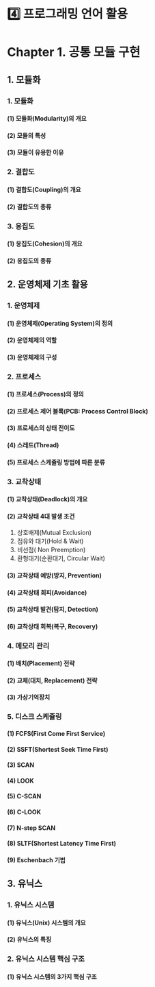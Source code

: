 #  4️⃣ 프로그래밍 언어 활용

# Chapter 1. 공통 모듈 구현

## 1. 모듈화

### 1. 모듈화

#### (1) 모듈화(Modularity)의 개요

#### (2) 모듈의 특성

#### (3) 모듈이 유용한 이유



### 2. 결합도

#### (1) 결합도(Coupling)의 개요

#### (2) 결합도의 종류



### 3. 응집도

#### (1) 응집도(Cohesion)의 개요

#### (2) 응집도의 종류



## 2. 운영체제 기초 활용

### 1. 운영체제

#### (1) 운영체제(Operating System)의 정의

#### (2) 운영체제의 역할

#### (3) 운영체제의 구성



### 2. 프로세스

#### (1) 프로세스(Process)의 정의

#### (2) 프로세스 제어 블록(PCB: Process Control Block)

#### (3) 프로세스의 상태 전이도

#### (4) 스레드(Thread)

#### (5) 프로세스 스케쥴링 방법에 따른 분류



### 3. 교착상태

#### (1) 교착상태(Deadlock)의 개요

#### (2) 교착상태 4대 발생 조건

1. 상호배제(Mutual Exclusion)
2. 점유와 대기(Hold & Wait)
3. 비선점( Non Preemption)
4. 환형대기(순환대기, Circular Wait)

#### (3) 교착상태 예방(방지, Prevention)

#### (4) 교착상태 회피(Avoidance)

#### (5) 교착상태 발견(탐지, Detection)

#### (6) 교착상태 회복(복구, Recovery)



### 4. 메모리 관리

#### (1) 배치(Placement) 전략

#### (2) 교체(대치, Replacement) 전략

#### (3) 가상기억장치



### 5. 디스크 스케쥴링

#### (1) FCFS(First Come First Service)

#### (2) SSFT(Shortest Seek Time First)

#### (3) SCAN

#### (4) LOOK

#### (5) C-SCAN

#### (6) C-LOOK

#### (7) N-step SCAN

#### (8) SLTF(Shortest Latency Time First)

#### (9) Eschenbach 기법



##  3. 유닉스

### 1. 유닉스 시스템

#### (1) 유닉스(Unix) 시스템의 개요

#### (2) 유닉스의 특징

#### 

### 2. 유닉스 시스템 핵심 구조

#### (1) 유닉스 시스템의 3가지 핵심 구조

